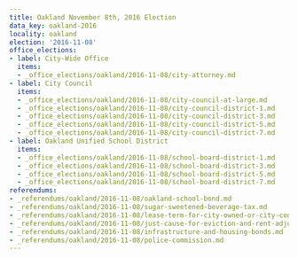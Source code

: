 ```yaml
---
title: Oakland November 8th, 2016 Election
data_key: oakland-2016
locality: oakland
election: '2016-11-08'
office_elections:
- label: City-Wide Office
  items:
  - _office_elections/oakland/2016-11-08/city-attorney.md
- label: City Council
  items:
  - _office_elections/oakland/2016-11-08/city-council-at-large.md
  - _office_elections/oakland/2016-11-08/city-council-district-1.md
  - _office_elections/oakland/2016-11-08/city-council-district-3.md
  - _office_elections/oakland/2016-11-08/city-council-district-5.md
  - _office_elections/oakland/2016-11-08/city-council-district-7.md
- label: Oakland Unified School District
  items:
  - _office_elections/oakland/2016-11-08/school-board-district-1.md
  - _office_elections/oakland/2016-11-08/school-board-district-3.md
  - _office_elections/oakland/2016-11-08/school-board-district-5.md
  - _office_elections/oakland/2016-11-08/school-board-district-7.md
referendums:
- _referendums/oakland/2016-11-08/oakland-school-bond.md
- _referendums/oakland/2016-11-08/sugar-sweetened-beverage-tax.md
- _referendums/oakland/2016-11-08/lease-term-for-city-owned-or-city-controlled-property.md
- _referendums/oakland/2016-11-08/just-cause-for-eviction-and-rent-adjustment.md
- _referendums/oakland/2016-11-08/infrastructure-and-housing-bonds.md
- _referendums/oakland/2016-11-08/police-commission.md
---
```

